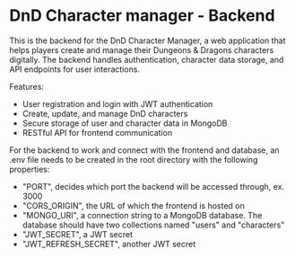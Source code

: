 # DnD Character manager - Backend

This is the backend for the DnD Character Manager, a web application that helps players create and manage their Dungeons & Dragons characters digitally. The backend handles authentication, character data storage, and API endpoints for user interactions.

Features:
- User registration and login with JWT authentication  
- Create, update, and manage DnD characters  
- Secure storage of user and character data in MongoDB  
- RESTful API for frontend communication  

For the backend to work and connect with the frontend and database, an .env file needs to be created in the root directory with the following properties:
- "PORT", decides which port the backend will be accessed through, ex. 3000
- "CORS_ORIGIN", the URL of which the frontend is hosted on
- "MONGO_URI", a connection string to a MongoDB database. The database should have two collections named "users" and "characters"
- "JWT_SECRET", a JWT secret
- "JWT_REFRESH_SECRET", another JWT secret
